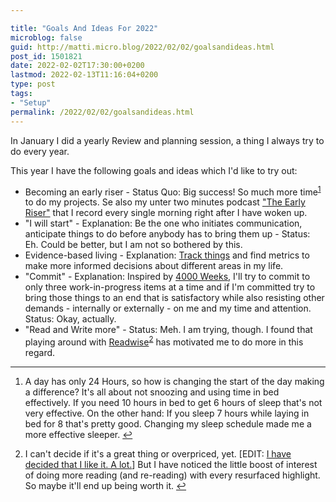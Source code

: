 ```yaml
---

title: "Goals And Ideas For 2022"
microblog: false
guid: http://matti.micro.blog/2022/02/02/goalsandideas.html
post_id: 1501821
date: 2022-02-02T17:30:00+0200
lastmod: 2022-02-13T11:16:04+0200
type: post
tags:
- "Setup"
permalink: /2022/02/02/goalsandideas.html
---
```

<p>In January I did a yearly Review and planning session, a thing I always try to do every year.</p>

<p>This year I have the following goals and ideas which I'd like to try out:</p>

<ul>
<li>Becoming an early riser - Status Quo: Big success! So much more time<sup><a href="#fn1-22434" id="fnr1-22434" title="see footnote" class="footnote">1</a></sup> to do my projects. Se also my unter two minutes podcast <a href="https://blog.martin-haehnel.de/categories/the-early-riser/">"The Early Riser"</a> that I record every single morning right after I have woken up.</li>
<li>"I will start" - Explanation: Be the one who initiates communication, anticipate things to do before anybody has to bring them up - Status: Eh. Could be better, but I am not so bothered by this.</li>
<li>Evidence-based living - Explanation: <a href="https://blog.martin-haehnel.de/2022/01/19/080216.html">Track things</a> and find metrics to make more informed decisions about different areas in my life.</li>
<li>"Commit" - Explanation: Inspired by <a href="https://www.oliverburkeman.com/books">4000 Weeks</a>, I'll try to commit to only three work-in-progress items at a time and if I'm committed try to bring those things to an end that is satisfactory while also resisting other demands - internally or externally - on me and my time and attention. Status: Okay, actually.</li>
<li>"Read and Write more" - Status: Meh. I am trying, though. I found that playing around with <a href="https://readwise.io">Readwise</a><sup><a href="#fn2-22434" id="fnr2-22434" title="see footnote" class="footnote">2</a></sup> has motivated me to do more in this regard.</li>
</ul>

<div class="footnotes">
<hr />
<ol>

<li id="fn1-22434">
<p>A day has only 24 Hours, so how is changing the start of the day making a difference? It's all about not snoozing and using time in bed effectively. If you need 10 hours in bed to get 6 hours of sleep that's not very effective. On the other hand: If you sleep 7 hours while laying in bed for 8 that's pretty good. Changing my sleep schedule made me a more effective sleeper. <a href="#fnr1-22434" title="return to article" class="reversefootnote">↩︎</a></p>
</li>

<li id="fn2-22434">
<p>I can't decide if it's a great thing or overpriced, yet. [EDIT: <a href="https://blog.martin-haehnel.de/2022/02/13/my-current-highlighting.html">I have decided that I like it. A lot.</a>] But I have noticed the little boost of interest of doing more reading (and re-reading) with every resurfaced highlight. So maybe it'll end up being worth it. <a href="#fnr2-22434" title="return to article" class="reversefootnote">↩︎</a></p>
</li>

</ol>
</div>
